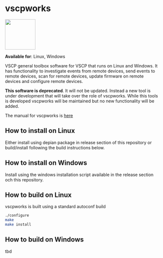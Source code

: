 # vscpworks

<img src="https://vscp.org/images/logo.png" width="100">


**Available for**: Linux, Windows

VSCP general toolbox software for VSCP that runs on Linux and Windows. It has functionality to investigate events from remote devices, send events to remote devices, scan for remote devices, update firmware on remote devices and configure remote devices.

**This software is deprecated**. It will not be updated. Instead a new tool is under development that will take over the role of vscpworks. While this tools is developed vscpworks will be maintained but no new functionality will be added.

The manual for vscpworks is [here](https://grodansparadis.gitbooks.io/vscp-works/)

## How to install on Linux
Either install using depian package in release section of this repository or build/install following the build instructions below.

## How to install on Windows
Install using the windows installation script available in the release section och this repository.

## How to build on Linux
vscpworks is built using a standard autoconf build

```bash
./configure
make
make install
```

## How to build on Windows
tbd